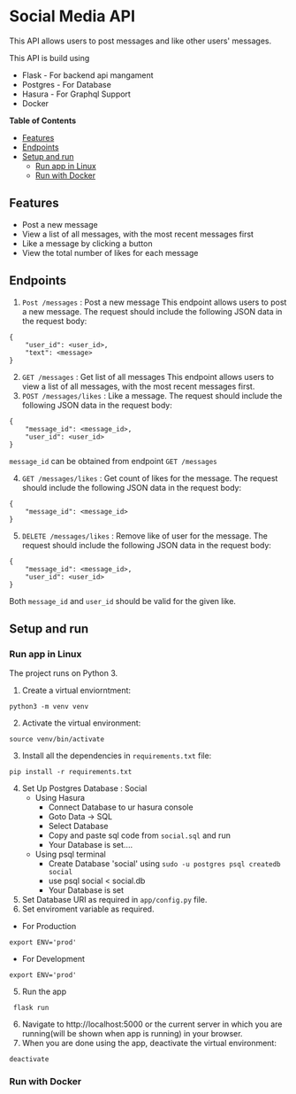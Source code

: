 # Social Media API

This API allows users to post messages and like other users' messages.

This API is build using

- Flask - For backend api mangament
- Postgres - For Database
- Hasura - For Graphql Support
- Docker

**Table of Contents**

- [Features](#Features)
- [Endpoints](#Endpoints)
- [Setup and run](#Setup-and-run)
  - [Run app in Linux](#Run-app-in-Linux)
  - [Run with Docker](#Run-with-docker)

## Features

- Post a new message
- View a list of all messages, with the most recent messages first
- Like a message by clicking a button
- View the total number of likes for each message

## Endpoints

1. `Post /messages` : Post a new message
   This endpoint allows users to post a new message. The request should include the following JSON data in the request body:

```
{
    "user_id": <user_id>,
    "text": <message>
}
```

2. `GET /messages` : Get list of all messages
   This endpoint allows users to view a list of all messages, with the most recent messages first.
3. `POST /messages/likes` : Like a message. The request should include the following JSON data in the request body:

```
{
    "message_id": <message_id>,
    "user_id": <user_id>
}
```

`message_id` can be obtained from endpoint `GET /messages`

4. `GET /messages/likes` : Get count of likes for the message. The request should include the following JSON data in the request body:

```
{
    "message_id": <message_id>
}
```

5. `DELETE /messages/likes` : Remove like of user for the message. The request should include the following JSON data in the request body:

```
{
    "message_id": <message_id>,
    "user_id": <user_id>
}
```

Both `message_id` and `user_id` should be valid for the given like.

## Setup and run

### Run app in Linux

The project runs on Python 3.

1. Create a virtual enviorntment:

```
python3 -m venv venv
```

2. Activate the virtual environment:

```
source venv/bin/activate
```

3. Install all the dependencies in `requirements.txt` file:

```
pip install -r requirements.txt
```

4. Set Up Postgres Database : Social
   - Using Hasura
     - Connect Database to ur hasura console
     - Goto Data -> SQL
     - Select Database
     - Copy and paste sql code from `social.sql` and run
     - Your Database is set....
   - Using psql terminal
     - Create Database 'social' using `sudo -u postgres psql createdb social`
     - use psql social < social.db
     - Your Database is set
5. Set Database URI as required in `app/config.py` file.
6. Set enviroment variable as required.

- For Production

```
export ENV='prod'
```

- For Development

```
export ENV='prod'
```

5. Run the app

```
 flask run
```

6. Navigate to http://localhost:5000 or the current server in which you are running(will be shown when app is running) in your browser.
7. When you are done using the app, deactivate the virtual environment:

```
deactivate
```

### Run with Docker
